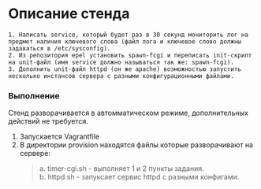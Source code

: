 # Описание стенда
    1. Написать service, который будет раз в 30 секунд мониторить лог на предмет наличия ключевого слова (файл лога и ключевое слово должны задаваться в /etc/sysconfig).
    2. Из репозитория epel установить spawn-fcgi и переписать init-скрипт на unit-файл (имя service должно называться так же: spawn-fcgi).
    3. Дополнить unit-файл httpd (он же apache) возможностью запустить несколько инстансов сервера с разными конфигурационными файлами.

### Выполнение
Стенд разворачивается в автомматическом режиме, дополнительных действий не требуется.
1. Запускается Vagrantfile
2. В директории provision находятся файлы которые разворачивают на сервере:
   > a. timer-cgi.sh - выполняет 1 и 2 пункты задания. \
   > b. httpd.sh - запуксает сервис httpd с разными конфигами.
